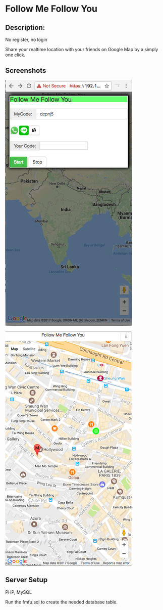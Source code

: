 # Follow Me Follow You
## Description:
No register, no login

Share your realtime location with your friends on Google Map by a simply one click.

## Screenshots

![alt tag](https://github.com/mrch4n/follow-Me-follow-You/blob/master/screenshot/fmfu-1.png)

![alt tag](https://github.com/mrch4n/follow-Me-follow-You/blob/master/screenshot/fmfu-2.png)

## Server Setup

PHP, MySQL

Run the fmfu.sql to create the needed database table.
